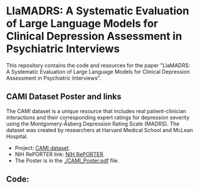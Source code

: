 # LlaMADRS: A Systematic Evaluation of Large Language Models for Clinical Depression Assessment in Psychiatric Interviews

This repository contains the code and resources for the paper "LlaMADRS: A Systematic Evaluation of Large Language Models for Clinical Depression Assessment in Psychiatric Interviews".

## CAMI Dataset Poster and links
The CAMI dataset is a unique resource that includes real patient-clinician interactions and their corresponding expert ratings for depression severity using the Montgomery-Åsberg Depression Rating Scale (MADRS). The dataset was created by researchers at Harvard Medical School and McLean Hospital.

- Project: [CAMI dataset](https://bakerlab.mclean.harvard.edu/context-adaptive-multimodal-informatics-for-psychiatric-discharge-planning/). 
- NIH RePORTER link: [NIH RePORTER](https://reporter.nih.gov/search/a9XdMHOQ20-T4NAcPOFU_Q/project-details/10167040).
- The Poster is in the [./CAMI_Poster.pdf](https://github.com/llamadrs/llamadrs/CAMI_Poster.pdf) file.

## Code:
